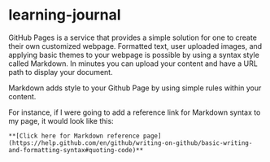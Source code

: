 # learning-journal

GitHub Pages is a service that provides a simple solution for one to create their own customized webpage.  Formatted text, user uploaded images, and applying basic themes to your webpage is possible by using a syntax style called Markdown.  In minutes you can upload your content and have a URL path to display your document.  

Markdown adds style to your Github Page by using simple rules within your content.

For instance, if I were going to add a reference link for Markdown syntax to my page, it would look like this:
```
**[Click here for Markdown reference page](https://help.github.com/en/github/writing-on-github/basic-writing-and-formatting-syntax#quoting-code)**
```


